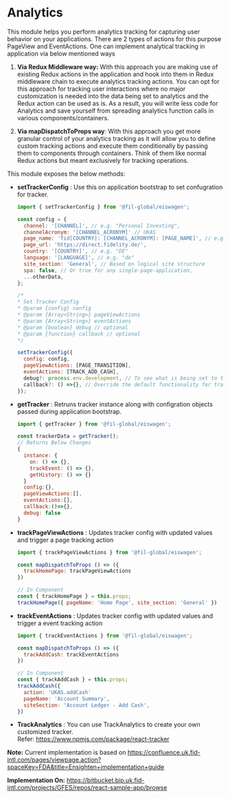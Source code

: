 # Analytics

This module helps you perform analytics tracking for capturing user behavior on your applications. There are 2 types of actions for this purpose PageView and EventActions. One can implement analytical tracking in application via below mentioned ways

1. **Via Redux Middleware way:**
   With this approach you are making use of existing Redux actions in the application and hook into them in Redux middleware chain to execute analytics tracking actions. You can opt for this approach for tracking user interactions where no major customization is needed into the data being set to analytics and the Redux action can be used as is. As a result, you will write less code for Analytics and save yourself from spreading analytics function calls in various components/containers.

2. **Via mapDispatchToProps way**: With this approach you get more granular control of your analytics tracking as it will allow you to define custom tracking actions and execute them conditionally by passing them to components through containers. Think of them like normal Redux actions but meant exclusively for tracking operations.

This module exposes the below methods:

- **setTrackerConfig** : Use this on application bootstrap to set confugration for tracker.

  ```javascript
  import { setTrackerConfig } from '@fil-global/eiswagen';

  const config = {
    channel: '[CHANNEL]', // e.g. "Personal Investing",
    channelAcronym: '[CHANNEL_ACRONYM]' // UKAS
    page_name: 'fid[COUNTRY]: [CHANNEL_ACRONYM]: [PAGE_NAME]', // e.g. "fidde: PI: Home"
    page_url: 'https://direct.fidelity.de/',
    country: '[COUNTRY]', // e.g. "DE"
    language: '[LANGUAGE]', // e.g. "de"
    site_section: 'General', // Based on logical site structure
    spa: false, // Or true for any single-page-application,
    ...otherData,
  };

  /*
  * Set Tracker Config
  * @param {config} config
  * @param {Array<String>} pageViewActions
  * @param {Array<String>} eventActions
  * @param {boolean} debug // optional
  * @param {function} callback // optional
  */

  setTrackerConfig({
    config: config,
    pageViewActions: [PAGE_TRANSITION],
    eventActions: [TRACK_ADD_CASH],
    debug?: process.env.development, // To see what is being set to the window data layer
    callback?: () =>{}, // Override the default functionality for tracker and define application based functionality.
  });
  ```

- **getTracker** : Retruns tracker instance along with configration objects passed during application bootstrap.

  ```javascript
  import { getTracker } from '@fil-global/eiswagen';

  const trackerData = getTracker();
  // Returns Below Changes
  {
    instance: {
      on: () => {},
      trackEvent: () => {},
      getHistory: () => {}
    }
    config:{},
    pageViewActions:[],
    eventActions:[],
    callback:()=>{},
    debug: false
  }
  ```

- **trackPageViewActions** : Updates tracker config with updated values and trigger a page tracking action

  ```javascript
  import { trackPageViewActions } from '@fil-global/eiswagen';

  const mapDispatchToProps () => ({
    trackHomePage: trackPageViewActions
  })

  // In Component
  const { trackHomePage } = this.props;
  trackHomePage({ pageName: 'Home Page', site_section: 'General' })
  ```

- **trackEventActions** : Updates tracker config with updated values and trigger a event tracking action

  ```javascript
  import { trackEventActions } from '@fil-global/eiswagen';

  const mapDispatchToProps () => ({
    trackAddCash: trackEventActions
  })

  // In Component
  const { trackAddCash } = this.props;
  trackAddCash({
    action: 'UKAS.addCash'
    pageName: 'Account Summary',
    siteSection: 'Account Ledger - Add Cash',
  })
  ```

- **TrackAnalytics** : You can use TrackAnalytics to create your own customized tracker.<br/>
  Refer: https://www.npmjs.com/package/react-tracker

**Note:** Current implementation is based on https://confluence.uk.fid-intl.com/pages/viewpage.action?spaceKey=FDA&title=Ensighten+implementation+guide

**Implementation On:** https://bitbucket.bip.uk.fid-intl.com/projects/GFES/repos/react-sample-app/browse
